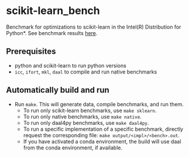 # scikit-learn_bench

Benchmark for optimizations to scikit-learn in the Intel(R) Distribution for
Python*. See benchmark results [here](https://intelpython.github.io/scikit-learn_bench).

## Prerequisites
- python and scikit-learn to run python versions
- `icc`, `ifort`, `mkl`, `daal` to compile and run native benchmarks

## Automatically build and run
- Run `make`. This will generate data, compile benchmarks, and run them.
  - To run only scikit-learn benchmarks, use `make sklearn`.
  - To run only native benchmarks, use `make native`.
  - To run only daal4py benchmarks, use `make daal4py`.
  - To run a specific implementation of a specific benchmark,
    directly request the corresponding file: `make output/<impl>/<bench>.out`.
  - If you have activated a conda environment, the build will use daal from
    the conda environment, if available.
